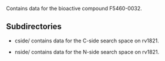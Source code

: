 Contains data for the bioactive compound F5460-0032.

## Subdirectories

- cside/ contains data for the C-side search space on rv1821.

- nside/ contains data for the N-side search space on rv1821.


